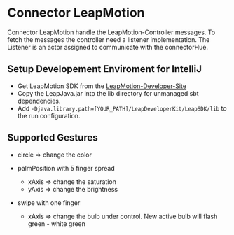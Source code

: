 Connector LeapMotion
=================================================

Connector LeapMotion handle the LeapMotion-Controller messages. To fetch the messages
the controller need a listener implementation. The Listener is an actor assigned to communicate
with the connectorHue.


Setup Developement Enviroment for IntelliJ
------------------------------------------

* Get LeapMotion SDK from the [LeapMotion-Developer-Site](https://www.leapmotion.com/developers)
* Copy the LeapJava.jar into the lib directory for unmanaged sbt dependencies.
* Add ```-Djava.library.path=[YOUR_PATH]/LeapDeveloperKit/LeapSDK/lib``` to the run configuration.


Supported Gestures
------------------------------------------

* circle => change the color

* palmPosition with 5 finger spread
    * xAxis => change the saturation
    * yAxis => change the brightness

* swipe with one finger
    * xAxis => change the bulb under control. New active bulb will flash green - white green


